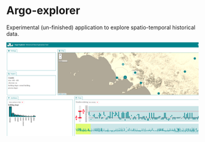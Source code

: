 # Argo-explorer

Experimental (un-finished) application to explore spatio-temporal historical data.

![Application screenshot](screen.png)
